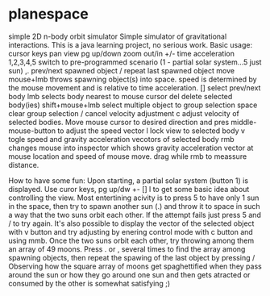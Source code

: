 # planespace
simple 2D n-body orbit simulator
Simple simulator of gravitational interactions. This is a java learning project, no serious work.
Basic usage:
cursor keys      pan view
pg up/down       zoom out/in
+/-              time acceleration
1,2,3,4,5        switch to pre-programmed scenario (1 - partial solar system...5 just sun)
,.               prev/next spawned object
/                repeat last spawned object
move mouse+lmb   throws spawning object(s) into space. speed is determined by the mouse movement and is relative to time acceleration.
[]               select prev/next body
lmb              selects body nearest to mouse cursor
del              delete selected body(ies)
shift+mouse+lmb  select multiple object to group selection
space            clear group selection / cancel velocity adjustment
c                adjust velocity of selected bodies. Move mouse cursor to desired direction and pres middle-mouse-button to adjust the speed vector
l                lock view to selected body
v                togle speed and gravity acceleration vecotors of selected body
rmb              changes mouse into inspector which shows gravity acceleration vector at mouse location and speed of mouse move. drag while rmb to meassure distance.

How to have some fun:
Upon starting, a partial solar system (button 1) is displayed. Use curor keys, pg up/dw +- [] l to get some basic idea about controlling the view.
Most entertining acivity is to press 5 to have only 1 sun in the space, then try to spawn another sun (.) and throw it to space in such a way
that the two suns orbit each other. If the attempt fails just press 5 and / to try again. It's also possible to display the vector of the selected object with v button
and try adjusting by enering control mode with c button and using mmb. Once the two suns orbit each other, try throwing among them an array of 49 moons.
Press . or , several times to find the array among spawning objects, then repeat the spawing of the last object by pressing /
Observing how the square array of moons get spaghettified when they pass around the sun or how they go around one sun and then gets atracted or consumed by the other
is somewhat satisfying ;) 
